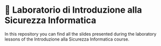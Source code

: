# :closed_lock_with_key: Laboratorio di Introduzione alla Sicurezza Informatica 
In this repository you can find all the slides presented during the laboratory lessons of the Introduzione alla Sicurezza Informatica course.

